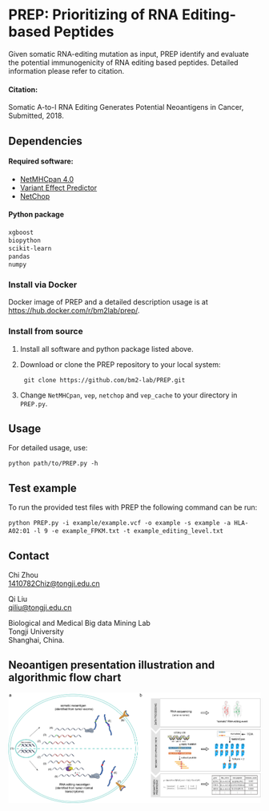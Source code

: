 # PREP: Prioritizing of RNA Editing-based Peptides

Given somatic RNA-editing mutation as input, PREP identify and evaluate the potential immunogenicity of RNA editing based peptides. Detailed information please refer to citation.

#### Citation:
Somatic A-to-I RNA Editing Generates Potential Neoantigens in Cancer, Submitted, 2018.

## Dependencies  

#### Required software:
* [NetMHCpan 4.0](http://www.cbs.dtu.dk/cgi-bin/nph-sw_request?netMHCpan)
* [Variant Effect Predictor](https://github.com/Ensembl/ensembl-vep)
* [NetChop](http://www.cbs.dtu.dk/services/NetChop/)

#### Python package
    xgboost
    biopython
    scikit-learn
    pandas
    numpy
    
### Install via Docker
Docker image of PREP and a detailed description usage is at https://hub.docker.com/r/bm2lab/prep/.


### Install from source
1. Install all software and python package listed above.

2. Download or clone the PREP repository to your local system:

        git clone https://github.com/bm2-lab/PREP.git

2. Change `NetMHCpan`, `vep`, `netchop` and `vep_cache` to your directory in `PREP.py`.



## Usage

For detailed usage, use:

    python path/to/PREP.py -h

## Test example

To run the provided test files with PREP the following command can be run: 

    python PREP.py -i example/example.vcf -o example -s example -a HLA-A02:01 -l 9 -e example_FPKM.txt -t example_editing_level.txt
    
## Contact   

Chi Zhou  
1410782Chiz@tongji.edu.cn 

Qi Liu  
qiliu@tongji.edu.cn

Biological and Medical Big data Mining Lab  
Tongji University    
Shanghai, China. 

## Neoantigen presentation illustration and algorithmic flow chart

![](/doc/PREP_flow_chart.jpg)
